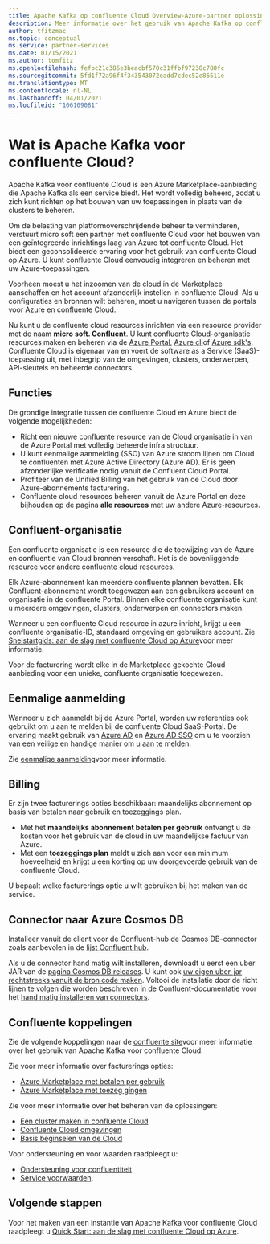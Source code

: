 ```yaml
---
title: Apache Kafka op confluente Cloud Overview-Azure-partner oplossingen
description: Meer informatie over het gebruik van Apache Kafka op confluente Cloud in de Azure Marketplace.
author: tfitzmac
ms.topic: conceptual
ms.service: partner-services
ms.date: 01/15/2021
ms.author: tomfitz
ms.openlocfilehash: fefbc21c385e3beacbf570c31ffbf97238c780fc
ms.sourcegitcommit: 5fd1f72a96f4f343543072eadd7cdec52e86511e
ms.translationtype: MT
ms.contentlocale: nl-NL
ms.lasthandoff: 04/01/2021
ms.locfileid: "106109081"
---
```

# <a name="what-is-apache-kafka-for-confluent-cloud"></a>Wat is Apache Kafka voor confluente Cloud?

Apache Kafka voor confluente Cloud is een Azure Marketplace-aanbieding die Apache Kafka als een service biedt. Het wordt volledig beheerd, zodat u zich kunt richten op het bouwen van uw toepassingen in plaats van de clusters te beheren.

Om de belasting van platformoverschrijdende beheer te verminderen, verstuurt micro soft een partner met confluente Cloud voor het bouwen van een geïntegreerde inrichtings laag van Azure tot confluente Cloud. Het biedt een geconsolideerde ervaring voor het gebruik van confluente Cloud op Azure. U kunt confluente Cloud eenvoudig integreren en beheren met uw Azure-toepassingen.

Voorheen moest u het inzoomen van de cloud in de Marketplace aanschaffen en het account afzonderlijk instellen in confluente Cloud. Als u configuraties en bronnen wilt beheren, moet u navigeren tussen de portals voor Azure en confluente Cloud.

Nu kunt u de confluente cloud resources inrichten via een resource provider met de naam **micro soft. Confluent**. U kunt confluente Cloud-organisatie resources maken en beheren via de [Azure Portal](https://portal.azure.com/), [Azure cli](/cli/azure/)of [Azure sdk's](/azure/#languages-and-tools). Confluente Cloud is eigenaar van en voert de software as a Service (SaaS)-toepassing uit, met inbegrip van de omgevingen, clusters, onderwerpen, API-sleutels en beheerde connectors.

## <a name="capabilities"></a>Functies

De grondige integratie tussen de confluente Cloud en Azure biedt de volgende mogelijkheden:

- Richt een nieuwe confluente resource van de Cloud organisatie in van de Azure Portal met volledig beheerde infra structuur.
- U kunt eenmalige aanmelding (SSO) van Azure stroom lijnen om Cloud te confluenten met Azure Active Directory (Azure AD). Er is geen afzonderlijke verificatie nodig vanuit de Confluent Cloud Portal.
- Profiteer van de Unified Billing van het gebruik van de Cloud door Azure-abonnements facturering.
- Confluente cloud resources beheren vanuit de Azure Portal en deze bijhouden op de pagina **alle resources** met uw andere Azure-resources.

## <a name="confluent-organization"></a>Confluent-organisatie

Een confluente organisatie is een resource die de toewijzing van de Azure-en confluentie van Cloud bronnen verschaft. Het is de bovenliggende resource voor andere confluente cloud resources.

Elk Azure-abonnement kan meerdere confluente plannen bevatten. Elk Confluent-abonnement wordt toegewezen aan een gebruikers account en organisatie in de confluente Portal. Binnen elke confluente organisatie kunt u meerdere omgevingen, clusters, onderwerpen en connectors maken.

Wanneer u een confluente Cloud resource in azure inricht, krijgt u een confluente organisatie-ID, standaard omgeving en gebruikers account. Zie [Snelstartgids: aan de slag met confluente Cloud op Azure](create.md)voor meer informatie.

Voor de facturering wordt elke in de Marketplace gekochte Cloud aanbieding voor een unieke, confluente organisatie toegewezen.

## <a name="single-sign-on"></a>Eenmalige aanmelding

Wanneer u zich aanmeldt bij de Azure Portal, worden uw referenties ook gebruikt om u aan te melden bij de confluente Cloud SaaS-Portal. De ervaring maakt gebruik van [Azure AD](../../active-directory/fundamentals/active-directory-whatis.md) en [Azure AD SSO](../../active-directory/manage-apps/what-is-single-sign-on.md) om u te voorzien van een veilige en handige manier om u aan te melden.

Zie [eenmalige aanmelding](manage.md#single-sign-on)voor meer informatie.

## <a name="billing"></a>Billing

Er zijn twee facturerings opties beschikbaar: maandelijks abonnement op basis van betalen naar gebruik en toezeggings plan.

- Met het **maandelijks abonnement betalen per gebruik** ontvangt u de kosten voor het gebruik van de cloud in uw maandelijkse factuur van Azure.
- Met een **toezeggings plan** meldt u zich aan voor een minimum hoeveelheid en krijgt u een korting op uw doorgevoerde gebruik van de confluente Cloud.

U bepaalt welke facturerings optie u wilt gebruiken bij het maken van de service.

## <a name="connector-to-azure-cosmos-db"></a>Connector naar Azure Cosmos DB

Installeer vanuit de client voor de Confluent-hub de Cosmos DB-connector zoals aanbevolen in de [lijst Confluent hub](https://www.confluent.io/hub/microsoftcorporation/kafka-connect-cosmos). 

Als u de connector hand matig wilt installeren, downloadt u eerst een uber JAR van de [pagina Cosmos DB releases](https://github.com/microsoft/kafka-connect-cosmosdb/releases). U kunt ook [uw eigen uber-jar rechtstreeks vanuit de bron code maken](https://github.com/microsoft/kafka-connect-cosmosdb/blob/dev/doc/README_Sink.md#install-sink-connector). Voltooi de installatie door de richt lijnen te volgen die worden beschreven in de Confluent-documentatie voor het [hand matig installeren van connectors](https://docs.confluent.io/home/connect/install.html#install-connector-manually).  

## <a name="confluent-links"></a>Confluente koppelingen

Zie de volgende koppelingen naar de [confluente site](https://docs.confluent.io/home/overview.html)voor meer informatie over het gebruik van Apache Kafka voor confluente Cloud.

Zie voor meer informatie over facturerings opties:

* [Azure Marketplace met betalen per gebruik](https://docs.confluent.io/cloud/current/billing/ccloud-azure-payg.html)
* [Azure Marketplace met toezeg gingen](https://docs.confluent.io/cloud/current/billing/ccloud-azure-ubb.html)

Zie voor meer informatie over het beheren van de oplossingen:

* [Een cluster maken in confluente Cloud](https://docs.confluent.io/cloud/current/clusters/create-cluster.html)
* [Confluente Cloud omgevingen](https://docs.confluent.io/current/cloud/using/environments.html)
* [Basis beginselen van de Cloud](https://docs.confluent.io/current/cloud/using/cloud-basics.html)

Voor ondersteuning en voor waarden raadpleegt u:

* [Ondersteuning voor confluentiteit](https://support.confluent.io)
* [Service voorwaarden](https://www.confluent.io/confluent-cloud-tos).

## <a name="next-steps"></a>Volgende stappen

Voor het maken van een instantie van Apache Kafka voor confluente Cloud raadpleegt u [Quick Start: aan de slag met confluente Cloud op Azure](create.md).
